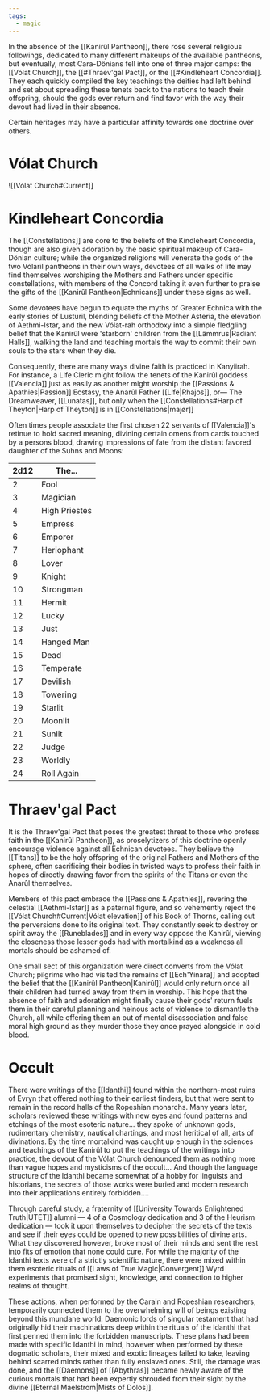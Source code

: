```yaml
---
tags:
  - magic
---
```


In the absence of the [[Kanirûl Pantheon]], there rose several religious followings, dedicated to many different makeups of the available pantheons, but eventually, most Cara-Dönians fell into one of three major camps: the [[Vólat Church]], the [[#Thraev'gal Pact]], or the [[#Kindleheart Concordia]]. They each quickly compiled the key teachings the deities had left behind and set about spreading these tenets back to the nations to teach their offspring, should the gods ever return and find favor with the way their devout had lived in their absence. 

Certain heritages may have a particular affinity towards one doctrine over others.

# Vólat Church
![[Vólat Church#Current]]

# Kindleheart Concordia
The [[Constellations]] are core to the beliefs of the Kindleheart Concordia, though are also given adoration by the basic spiritual makeup of Cara-Dönian culture; while the organized religions will venerate the gods of the two Vólaril pantheons in their own ways, devotees of all walks of life may find themselves worshiping the Mothers and Fathers under specific constellations, with members of the Concord taking it even further to praise the gifts of the [[Kanirûl Pantheon|Echnicans]] under these signs as well.

Some devotees have begun to equate the myths of Greater Echnica with the early stories of Lusturil, blending beliefs of the Mother Asteria, the elevation of Aethmi-Istar, and the new Vólat-rah orthodoxy into a simple fledgling belief that the Kanirûl were 'starborn' children from the [[Lämmrus|Radiant Halls]], walking the land and teaching mortals the way to commit their own souls to the stars when they die.

Consequently, there are many ways divine faith is practiced in Kanyiirah. For instance, a Life Cleric might follow the tenets of the Kanirûl goddess [[Valencia]] just as easily as another might worship the [[Passions & Apathies|Passion]] Ecstasy, the Anarûl Father [[Life|Rhajos]], or— The Dreamweaver, [[Lunatas]], but only when the [[Constellations#Harp of Theyton|Harp of Theyton]] is in [[Constellations|majør]]

Often times people associate the first chosen 22 servants of [[Valencia]]'s retinue to hold sacred meaning, divining certain omens from cards touched by a persons blood, drawing impressions of fate from the distant favored daughter of the Suhns and Moons:

| 2d12 | The...        |
| ---- | ------------- |
| 2    | Fool          |
| 3    | Magician      |
| 4    | High Priestes |
| 5    | Empress       |
| 6    | Emporer       |
| 7    | Heriophant    |
| 8    | Lover         |
| 9    | Knight        |
| 10   | Strongman     |
| 11   | Hermit        |
| 12   | Lucky         |
| 13   | Just          |
| 14   | Hanged Man    |
| 15   | Dead          |
| 16   | Temperate     |
| 17   | Devilish      |
| 18   | Towering      |
| 19   | Starlit       |
| 20   | Moonlit       |
| 21   | Sunlit        |
| 22   | Judge         |
| 23   | Worldly       |
| 24   | Roll Again    |

# Thraev'gal Pact
It is the Thraev'gal Pact that poses the greatest threat to those who profess faith in the [[Kanirûl Pantheon]], as proselytizers of this doctrine openly encourage violence against all Echnican devotees. They believe the [[Titans]] to be the holy offspring of the original Fathers and Mothers of the sphere, often sacrificing their bodies in twisted ways to profess their faith in hopes of directly drawing favor from the spirits of the Titans or even the Anarûl themselves.

Members of this pact embrace the [[Passions & Apathies]], revering the celestial [[Aethmi-Istar]] as a paternal figure, and so vehemently reject the [[Vólat Church#Current|Vólat elevation]] of his Book of Thorns, calling out the perversions done to its original text. They constantly seek to destroy or spirit away the [[Runeblades]] and in every way oppose the Kanirûl, viewing the closeness those lesser gods had with mortalkind as a weakness all mortals should be ashamed of.

One small sect of this organization were direct converts from the Vólat Church; pilgrims who had visited the remains of [[Ech'Yinara]] and adopted the belief that the [[Kanirûl Pantheon|Kanirûl]] would only return once all their children had turned away from them in worship. This hope that the absence of faith and adoration might finally cause their gods' return fuels them in their careful planning and heinous acts of violence to dismantle the Church, all while offering them an out of mental disassociation and false moral high ground as they murder those they once prayed alongside in cold blood.

# Occult
There were writings of the [[Idanthi]] found within the northern-most ruins of Evryn that offered nothing to their earliest finders, but that were sent to remain in the record halls of the Ropeshian monarchs. Many years later, scholars reviewed these writings with new eyes and found patterns and etchings of the most esoteric nature... they spoke of unknown gods, rudimentary chemistry, nautical chartings, and most heritical of all, arts of divinations. By the time mortalkind was caught up enough in the sciences and teachings of the Kanirûl to put the teachings of the writings into practice, the devout of the Vólat Church denounced them as nothing more than vague hopes and mysticisms of the occult... And though the language structure of the Idanthi became somewhat of a hobby for linguists and historians, the secrets of those works were buried and modern research into their applications entirely forbidden....

Through careful study, a fraternity of [[University Towards Enlightened Truth|UTET]] alumni — 4 of a Cosmology dedication and 3 of the Heurism dedication — took it upon themselves to decipher the secrets of the texts and see if their eyes could be opened to new possibilities of divine arts. What they discovered however, broke most of their minds and sent the rest into fits of emotion that none could cure. For while the majority of the Idanthi texts were of a strictly scientific nature, there were mixed within them esoteric rituals of [[Laws of True Magic|Convergent]] Wyrd experiments that promised sight, knowledge, and connection to higher realms of thought. 

These actions, when performed by the Carain and Ropeshian researchers, temporarily connected them to the overwhelming will of beings existing beyond this mundane world: Daemonic lords of singular testament that had originally hid their machinations deep within the rituals of the Idanthi that first penned them into the forbidden manuscripts. These plans had been made with specific Idanthi in mind, however when performed by these dogmatic scholars, their mixed and exotic lineages failed to take, leaving behind scarred minds rather than fully enslaved ones. Still, the damage was done, and the [[Daemons]] of [[Abythras]] became newly aware of the curious mortals that had been expertly shrouded from their sight by the divine [[Eternal Maelstrom|Mists of Dolos]].